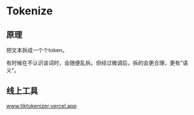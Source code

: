 # Tokenize

## 原理

把文本拆成一个个token。

有时候在不认识该词时，会随便乱拆。但经过微调后，拆的会更合理，更有”语义"。



## 线上工具

www.tiktokenizer.vercel.app
